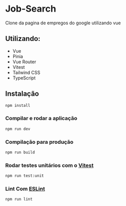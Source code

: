 # Job-Search
Clone da pagina de empregos do google utilizando vue

## Utilizando: 
- Vue
- Pinia
- Vue Router
- Vitest
- Tailwind CSS
- TypeScript

## Instalação

```sh
npm install
```

### Compilar e rodar a aplicação

```sh
npm run dev
```

### Compilação para produção

```sh
npm run build
```

### Rodar testes unitários com o [Vitest](https://vitest.dev/)

```sh
npm run test:unit
```

### Lint Com [ESLint](https://eslint.org/)

```sh
npm run lint
```
